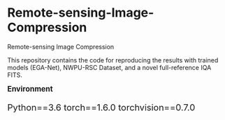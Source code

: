 # Remote-sensing-Image-Compression
Remote-sensing Image Compression


This repository contains the code for reproducing the results with trained models (EGA-Net), NWPU-RSC Dataset, and a novel full-reference IQA FITS.

<big>**Environment**<big>

Python==3.6
torch==1.6.0
torchvision==0.7.0
